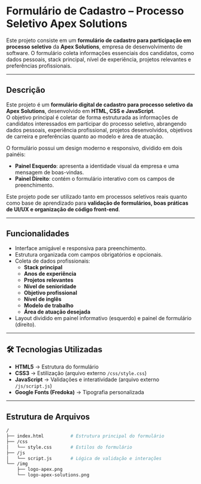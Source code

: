 #  Formulário de Cadastro – Processo Seletivo Apex Solutions

Este projeto consiste em um **formulário de cadastro para participação em processo seletivo** da **Apex Solutions**, empresa de desenvolvimento de software. O formulário coleta informações essenciais dos candidatos, como dados pessoais, stack principal, nível de experiência, projetos relevantes e preferências profissionais.  

---

##  Descrição  

Este projeto é um **formulário digital de cadastro para processo seletivo da Apex Solutions**, desenvolvido em **HTML, CSS e JavaScript**.  
O objetivo principal é coletar de forma estruturada as informações de candidatos interessados em participar do processo seletivo, abrangendo dados pessoais, experiência profissional, projetos desenvolvidos, objetivos de carreira e preferências quanto ao modelo e área de atuação.  

O formulário possui um design moderno e responsivo, dividido em dois painéis:  
- **Painel Esquerdo**: apresenta a identidade visual da empresa e uma mensagem de boas-vindas.  
- **Painel Direito**: contém o formulário interativo com os campos de preenchimento.  

Este projeto pode ser utilizado tanto em processos seletivos reais quanto como base de aprendizado para **validação de formulários, boas práticas de UI/UX e organização de código front-end**.  

---

##  Funcionalidades
- Interface amigável e responsiva para preenchimento.  
- Estrutura organizada com campos obrigatórios e opcionais.  
- Coleta de dados profissionais:  
  - **Stack principal**  
  - **Anos de experiência**  
  - **Projetos relevantes**  
  - **Nível de senioridade**  
  - **Objetivo profissional**  
  - **Nível de inglês**  
  - **Modelo de trabalho**  
  - **Área de atuação desejada**  
- Layout dividido em painel informativo (esquerdo) e painel de formulário (direito).  

---

## 🛠️ Tecnologias Utilizadas
- **HTML5** → Estrutura do formulário  
- **CSS3** → Estilização (arquivo externo `/css/style.css`)  
- **JavaScript** → Validações e interatividade (arquivo externo `/js/script.js`)  
- **Google Fonts (Fredoka)** → Tipografia personalizada  

---

##  Estrutura de Arquivos
```bash
/
├── index.html          # Estrutura principal do formulário
├── /css
│   └── style.css       # Estilos do formulário
├── /js
│   └── script.js       # Lógica de validação e interações
└── /img
    ├── logo-apex.png
    └── logo-apex-solutions.png
